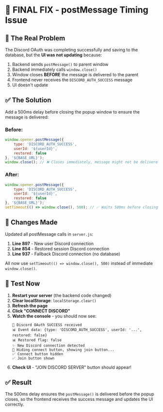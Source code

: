# 🔧 FINAL FIX - postMessage Timing Issue

## 🐛 The Real Problem

The Discord OAuth was completing successfully and saving to the database, but the **UI was not updating** because:

1. Backend sends `postMessage()` to parent window
2. Backend immediately calls `window.close()`
3. Window closes **BEFORE** the message is delivered to the parent
4. Frontend never receives the `DISCORD_AUTH_SUCCESS` message
5. UI doesn't update

## ✅ The Solution

Add a 500ms delay before closing the popup window to ensure the message is delivered:

### Before:
```javascript
window.opener.postMessage({
    type: 'DISCORD_AUTH_SUCCESS',
    userId: '${userId}',
    restored: false
}, '${BASE_URL}');
window.close(); // ❌ Closes immediately, message might not be delivered
```

### After:
```javascript
window.opener.postMessage({
    type: 'DISCORD_AUTH_SUCCESS',
    userId: '${userId}',
    restored: false
}, '${BASE_URL}');
setTimeout(() => window.close(), 500); // ✅ Waits 500ms before closing
```

## 📝 Changes Made

Updated all postMessage calls in `server.js`:

1. **Line 897** - New user Discord connection
2. **Line 854** - Restored session Discord connection  
3. **Line 937** - Fallback Discord connection (no database)

All now use `setTimeout(() => window.close(), 500)` instead of immediate `window.close()`.

## 🚀 Test Now

1. **Restart your server** (the backend code changed)
2. **Clear localStorage**: `localStorage.clear()`
3. **Refresh the page**
4. **Click "CONNECT DISCORD"**
5. **Watch the console** - you should now see:
   ```
   🎉 Discord OAuth SUCCESS received
   📊 Event data: {type: 'DISCORD_AUTH_SUCCESS', userId: '...', restored: false}
   📊 Restored flag: false
   ✨ New Discord connection detected
   🔄 Hiding connect button, showing join button...
   ✅ Connect button hidden
   ✅ Join button shown
   ```
6. **Check UI** - "JOIN DISCORD SERVER" button should appear!

## ✅ Result

The 500ms delay ensures the `postMessage()` is delivered before the popup closes, so the frontend receives the success message and updates the UI correctly.
